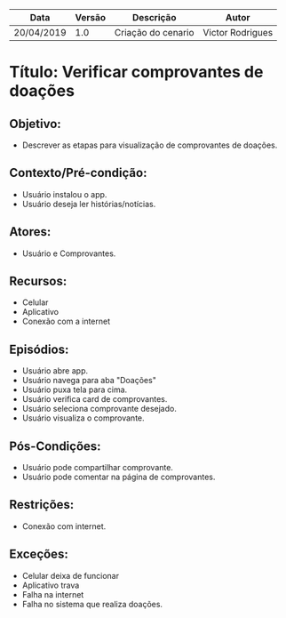 | Data       | Versão | Descrição          | Autor            |
| ---------- | ------ | ------------------ | ---------------- |
| 20/04/2019 | 1.0    | Criação do cenario | Victor Rodrigues |

# Título: Verificar comprovantes de doações

## Objetivo:

- Descrever as etapas para visualização de comprovantes de doações.
  
## Contexto/Pré-condição: 

- Usuário instalou o app.
- Usuário deseja ler histórias/notícias.

## Atores: 

- Usuário e Comprovantes.

## Recursos: 

- Celular
- Aplicativo
- Conexão com a internet

## Episódios: 

- Usuário abre app.
- Usuário navega para aba "Doações"
- Usuário puxa tela para cima.
- Usuário verifica card de comprovantes.
- Usuário seleciona comprovante desejado.
- Usuário visualiza o comprovante.

## Pós-Condições: 

- Usuário pode compartilhar comprovante.
- Usuário pode comentar na página de comprovantes.
  
## Restrições:

- Conexão com internet.

## Exceções:

- Celular deixa de funcionar 
- Aplicativo trava 
- Falha na internet 
- Falha no sistema que realiza doações.
